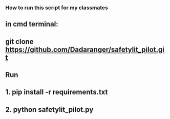 ### How to run this script for my classmates

## in cmd terminal:
## git clone https://github.com/Dadaranger/safetylit_pilot.git
## Run
## 1. pip install -r requirements.txt
## 2. python safetylit_pilot.py